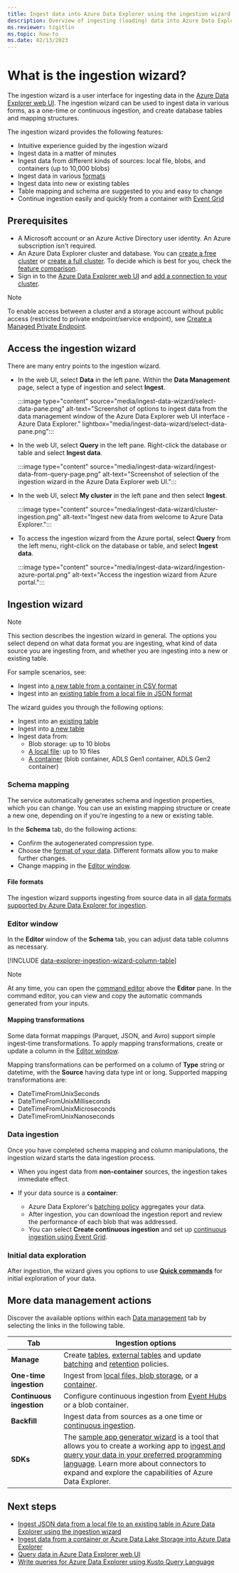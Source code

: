 ```yaml
---
title: Ingest data into Azure Data Explorer using the ingestion wizard
description: Overview of ingesting (loading) data into Azure Data Explorer simply, using the ingestion wizard.
ms.reviewer: tzgitlin
ms.topic: how-to
ms.date: 02/13/2023
---
```


# What is the ingestion wizard?

The ingestion wizard is a user interface for ingesting data in the [Azure Data Explorer web UI](https://dataexplorer.azure.com/). The ingestion wizard can be used to ingest data in various forms, as a one-time or continuous ingestion, and create database tables and mapping structures.

The ingestion wizard provides the following features:

* Intuitive experience guided by the ingestion wizard
* Ingest data in a matter of minutes
* Ingest data from different kinds of sources: local file, blobs, and containers (up to 10,000 blobs)
* Ingest data in various [formats](#file-formats)
* Ingest data into new or existing tables
* Table mapping and schema are suggested to you and easy to change
* Continue ingestion easily and quickly from a container with [Event Grid](/azure/data-explorer/ingest-from-container#create-continuous-ingestion)

## Prerequisites

* A Microsoft account or an Azure Active Directory user identity. An Azure subscription isn't required.
* An Azure Data Explorer cluster and database. You can [create a free cluster](start-for-free-web-ui.md) or [create a full cluster](create-cluster-database-portal.md). To decide which is best for you, check the [feature comparison](start-for-free.md#feature-comparison).
* Sign in to the [Azure Data Explorer web UI](https://dataexplorer.azure.com/) and [add a connection to your cluster](web-query-data.md#add-clusters).

> [!NOTE]
> To enable access between a cluster and a storage account without public access (restricted to private endpoint/service endpoint), see [Create a Managed Private Endpoint](security-network-managed-private-endpoint-create.md).

## Access the ingestion wizard

There are many entry points to the ingestion wizard.

* In the web UI, select **Data** in the left pane. Within the **Data Management** page, select a type of ingestion and select **Ingest**.

    :::image type="content" source="media/ingest-data-wizard/select-data-pane.png" alt-text="Screenshot of options to ingest data from the data management window of the Azure Data Explorer web UI interface - Azure Data Explorer." lightbox="media/ingest-data-wizard/select-data-pane.png":::

* In the web UI, select **Query** in the left pane. Right-click the database or table and select **Ingest data**.

    :::image type="content" source="media/ingest-data-wizard/ingest-data-from-query-page.png" alt-text="Screenshot of selection of the ingestion wizard in the Azure Data Explorer web UI.":::

* In the web UI, select **My cluster** in the left pane and then select **Ingest**.

    :::image type="content" source="media/ingest-data-wizard/cluster-ingestion.png" alt-text="Ingest new data from welcome to Azure Data Explorer.":::

* To access the ingestion wizard from the Azure portal, select **Query** from the left menu, right-click on the database or table, and select **Ingest data**.

    :::image type="content" source="media/ingest-data-wizard/ingestion-azure-portal.png" alt-text="Access the ingestion wizard from Azure portal.":::

## Ingestion wizard

> [!NOTE]
> This section describes the ingestion wizard in general. The options you select depend on what data format you are ingesting, what kind of data source you are ingesting from, and whether you are ingesting into a new or existing table.
>
> For sample scenarios, see:
>
> * Ingest into [a new table from a container in CSV format](/azure/data-explorer/ingest-from-container)
> * Ingest into an [existing table from a local file in JSON format](/azure/data-explorer/ingest-from-local-file)

The wizard guides you through the following options:

* Ingest into an [existing table](/azure/data-explorer/ingest-from-local-file)
* Ingest into [a new table](/azure/data-explorer/ingest-from-container)
* Ingest data from:
  * Blob storage: up to 10 blobs
  * [A local file](/azure/data-explorer/ingest-from-local-file): up to 10 files
  * [A container](/azure/data-explorer/ingest-from-container) (blob container, ADLS Gen1 container, ADLS Gen2 container)

### Schema mapping

The service automatically generates schema and ingestion properties, which you can change. You can use an existing mapping structure or create a new one, depending on if you're ingesting to a new or existing table.

In the **Schema** tab, do the following actions:

* Confirm the autogenerated compression type.
* Choose the [format of your data](#file-formats). Different formats allow you to make further changes.
* Change mapping in the [Editor window](#editor-window).

#### File formats

The ingestion wizard supports ingesting from source data in all [data formats supported by Azure Data Explorer for ingestion](ingestion-supported-formats.md).

### Editor window

In the **Editor** window of the **Schema** tab, you can adjust data table columns as necessary.

[!INCLUDE [data-explorer-ingestion-wizard-column-table](includes/data-explorer-ingestion-wizard-column-table.md)]

>[!NOTE]
> At any time, you can open the [command editor](/azure/data-explorer/ingest-from-container#command-editor) above the **Editor** pane. In the command editor, you can view and copy the automatic commands generated from your inputs.

#### Mapping transformations

Some data format mappings (Parquet, JSON, and Avro) support simple ingest-time transformations. To apply mapping transformations, create or update a column in the [Editor window](#editor-window).

Mapping transformations can be performed on a column of **Type** string or datetime, with the **Source** having data type int or long. Supported mapping transformations are:

* DateTimeFromUnixSeconds
* DateTimeFromUnixMilliseconds
* DateTimeFromUnixMicroseconds
* DateTimeFromUnixNanoseconds

### Data ingestion

Once you have completed schema mapping and column manipulations, the ingestion wizard starts the data ingestion process.

* When you ingest data from **non-container** sources, the ingestion takes immediate effect.

* If your data source is a **container**:

  * Azure Data Explorer's [batching policy](kusto/management/batchingpolicy.md) aggregates your data.
  * After ingestion, you can download the ingestion report and review the performance of each blob that was addressed.
  * You can select **Create continuous ingestion** and set up [continuous ingestion using Event Grid](/azure/data-explorer/ingest-from-container#create-continuous-ingestion).

### Initial data exploration

After ingestion, the wizard gives you options to use **[Quick commands](/azure/data-explorer/ingest-from-local-file#explore-quick-queries-and-tools)** for initial exploration of your data.

## More data management actions

Discover the available options within each [Data management](https://dataexplorer.azure.com/oneclick) tab by selecting the links in the following table.

|Tab  |Ingestion options  |
|---------|---------|
|**Manage**     | Create [tables](https://dataexplorer.azure.com/oneclick/createtable), [external tables](external-table.md) and update [batching](./kusto/management/batchingpolicy.md) and [retention](./kusto/management/retentionpolicy.md) policies.      |
|**One-time ingestion**    | Ingest from [local files, blob storage](./ingest-data-wizard.md), or a [container](/azure/data-explorer/ingest-from-container).      |
|**Continuous ingestion**     | Configure continuous ingestion from [Event Hubs](./event-hub-wizard.md) or a blob container.        |
|**Backfill**     |  Ingest data from sources as a one time or [continuous ingestion](/azure/data-explorer/ingest-from-container).       |
|**SDKs**     |  The [sample app generator wizard](https://dataexplorer.azure.com/oneclick/generatecode?programingLang=Python) is a tool that allows you to create a working app to [ingest and query your data in your preferred programming language](./sample-app-generator-wizard.md). Learn more about connectors to expand and explore the capabilities of Azure Data Explorer.    |


## Next steps

* [Ingest JSON data from a local file to an existing table in Azure Data Explorer using the ingestion wizard](/azure/data-explorer/ingest-from-local-file)
* [Ingest data from a container or Azure Data Lake Storage into Azure Data Explorer](/azure/data-explorer/ingest-from-container)
* [Query data in Azure Data Explorer web UI](web-query-data.md)
* [Write queries for Azure Data Explorer using Kusto Query Language](/azure/data-explorer/kusto/query/tutorials/learn-common-operators)